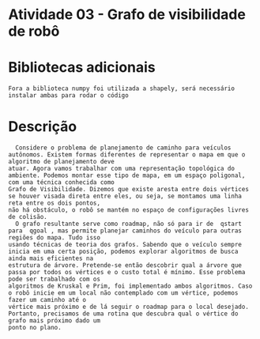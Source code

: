 # Atividade 03 - Grafo de visibilidade de robô
  # Bibliotecas adicionais
    Fora a biblioteca numpy foi utilizada a shapely, será necessário instalar ambas para rodar o código

  # Descrição
      Considere o problema de planejamento de caminho para veículos autônomos. Existem formas diferentes de representar o mapa em que o algoritmo de planejamento deve
    atuar. Agora vamos trabalhar com uma representação topológica do ambiente. Podemos montar esse tipo de mapa, em um espaço poligonal, com uma técnica conhecida como
    Grafo de Visibilidade. Dizemos que existe aresta entre dois vértices se houver visada direta entre eles, ou seja, se montamos uma linha reta entre os dois pontos,
    não há obstáculo, o robô se mantém no espaço de configurações livres de colisão.
      O grafo resultante serve como roadmap, não só para ir de  qstart  para  qgoal , mas permite planejar caminhos do veículo para outras regiões do mapa. Tudo isso
    usando técnicas de teoria dos grafos. Sabendo que o veículo sempre inicia em uma certa posição, podemos explorar algoritmos de busca ainda mais eficientes na
    estrutura de árvore. Pretende-se então descobrir qual a árvore que passa por todos os vértices e o custo total é mínimo. Esse problema pode ser trabalhado com os
    algoritmos de Kruskal e Prim, foi implementado ambos algoritmos. Caso o robô inicie em um local não contemplado com um vértice, podemos fazer um caminho até o
    vértice mais próximo e de lá seguir o roadmap para o local desejado. Portanto, precisamos de uma rotina que descubra qual o vértice do grafo mais próximo dado um
    ponto no plano.
